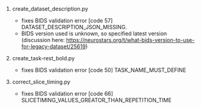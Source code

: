1. create_dataset_description.py
    -  fixes BIDS validation error [code 57] DATASET_DESCRIPTION_JSON_MISSING.
    -  BIDS version used is unknown, so specified latest version (discussion here: https://neurostars.org/t/what-bids-version-to-use-for-legacy-dataset/25619)

2. create_task-rest_bold.py
    - fixes BIDS validation error [code 50] TASK_NAME_MUST_DEFINE

3. correct_slice_timing.py
    - fixes BIDS validation error [code 66] SLICETIMING_VALUES_GREATOR_THAN_REPETITION_TIME

